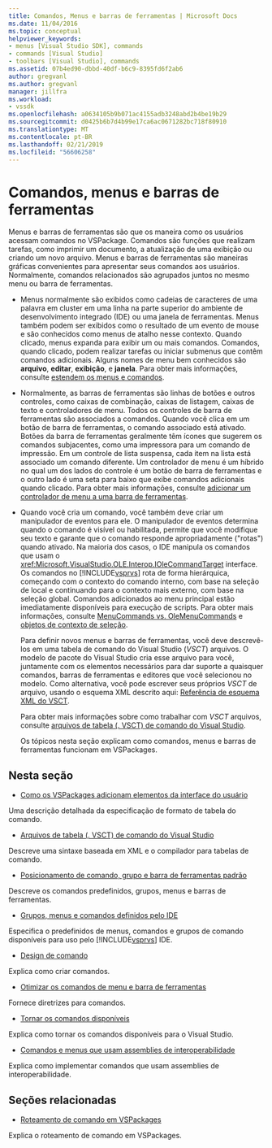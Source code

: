 ```yaml
---
title: Comandos, Menus e barras de ferramentas | Microsoft Docs
ms.date: 11/04/2016
ms.topic: conceptual
helpviewer_keywords:
- menus [Visual Studio SDK], commands
- commands [Visual Studio]
- toolbars [Visual Studio], commands
ms.assetid: 07b4ed90-dbbd-40df-b6c9-8395fd6f2ab6
author: gregvanl
ms.author: gregvanl
manager: jillfra
ms.workload:
- vssdk
ms.openlocfilehash: a0634105b9b071ac4155adb3248abd2b4be19b29
ms.sourcegitcommit: d0425b6b7d4b99e17ca6ac0671282bc718f80910
ms.translationtype: MT
ms.contentlocale: pt-BR
ms.lasthandoff: 02/21/2019
ms.locfileid: "56606258"
---
```

# <a name="commands-menus-and-toolbars"></a>Comandos, menus e barras de ferramentas
Menus e barras de ferramentas são que os maneira como os usuários acessam comandos no VSPackage. Comandos são funções que realizam tarefas, como imprimir um documento, a atualização de uma exibição ou criando um novo arquivo. Menus e barras de ferramentas são maneiras gráficas convenientes para apresentar seus comandos aos usuários. Normalmente, comandos relacionados são agrupados juntos no mesmo menu ou barra de ferramentas.

- Menus normalmente são exibidos como cadeias de caracteres de uma palavra em cluster em uma linha na parte superior do ambiente de desenvolvimento integrado (IDE) ou uma janela de ferramentas. Menus também podem ser exibidos como o resultado de um evento de mouse e são conhecidos como menus de atalho nesse contexto. Quando clicado, menus expanda para exibir um ou mais comandos. Comandos, quando clicado, podem realizar tarefas ou iniciar submenus que contêm comandos adicionais. Alguns nomes de menu bem conhecidos são **arquivo**, **editar**, **exibição**, e **janela**. Para obter mais informações, consulte [estendem os menus e comandos](../../extensibility/extending-menus-and-commands.md).

- Normalmente, as barras de ferramentas são linhas de botões e outros controles, como caixas de combinação, caixas de listagem, caixas de texto e controladores de menu. Todos os controles de barra de ferramentas são associados a comandos. Quando você clica em um botão de barra de ferramentas, o comando associado está ativado. Botões da barra de ferramentas geralmente têm ícones que sugerem os comandos subjacentes, como uma impressora para um comando de impressão. Em um controle de lista suspensa, cada item na lista está associado um comando diferente. Um controlador de menu é um híbrido no qual um dos lados do controle é um botão de barra de ferramentas e o outro lado é uma seta para baixo que exibe comandos adicionais quando clicado. Para obter mais informações, consulte [adicionar um controlador de menu a uma barra de ferramentas](../../extensibility/adding-a-menu-controller-to-a-toolbar.md).

- Quando você cria um comando, você também deve criar um manipulador de eventos para ele. O manipulador de eventos determina quando o comando é visível ou habilitada, permite que você modifique seu texto e garante que o comando responde apropriadamente ("rotas") quando ativado. Na maioria dos casos, o IDE manipula os comandos que usam o <xref:Microsoft.VisualStudio.OLE.Interop.IOleCommandTarget> interface. Os comandos no [!INCLUDE[vsprvs](../../code-quality/includes/vsprvs_md.md)] rota de forma hierárquica, começando com o contexto do comando interno, com base na seleção de local e continuando para o contexto mais externo, com base na seleção global. Comandos adicionados ao menu principal estão imediatamente disponíveis para execução de scripts. Para obter mais informações, consulte [MenuCommands vs. OleMenuCommands](../../extensibility/menucommands-vs-olemenucommands.md) e [objetos de contexto de seleção](../../extensibility/internals/selection-context-objects.md).

  Para definir novos menus e barras de ferramentas, você deve descrevê-los em uma tabela de comando do Visual Studio (*VSCT*) arquivos. O modelo de pacote do Visual Studio cria esse arquivo para você, juntamente com os elementos necessários para dar suporte a quaisquer comandos, barras de ferramentas e editores que você selecionou no modelo. Como alternativa, você pode escrever seus próprios *VSCT* de arquivo, usando o esquema XML descrito aqui: [Referência de esquema XML do VSCT](../../extensibility/vsct-xml-schema-reference.md).

  Para obter mais informações sobre como trabalhar com *VSCT* arquivos, consulte [arquivos de tabela (. VSCT) de comando do Visual Studio](../../extensibility/internals/visual-studio-command-table-dot-vsct-files.md).

  Os tópicos nesta seção explicam como comandos, menus e barras de ferramentas funcionam em VSPackages.

## <a name="in-this-section"></a>Nesta seção
- [Como os VSPackages adicionam elementos da interface do usuário](../../extensibility/internals/how-vspackages-add-user-interface-elements.md)

 Uma descrição detalhada da especificação de formato de tabela do comando.

- [Arquivos de tabela (. VSCT) de comando do Visual Studio](../../extensibility/internals/visual-studio-command-table-dot-vsct-files.md)

 Descreve uma sintaxe baseada em XML e o compilador para tabelas de comando.

- [Posicionamento de comando, grupo e barra de ferramentas padrão](../../extensibility/internals/default-command-group-and-toolbar-placement.md)

 Descreve os comandos predefinidos, grupos, menus e barras de ferramentas.

- [Grupos, menus e comandos definidos pelo IDE](../../extensibility/internals/ide-defined-commands-menus-and-groups.md)

 Especifica o predefinidos de menus, comandos e grupos de comando disponíveis para uso pelo [!INCLUDE[vsprvs](../../code-quality/includes/vsprvs_md.md)] IDE.

- [Design de comando](../../extensibility/internals/command-design.md)

 Explica como criar comandos.

- [Otimizar os comandos de menu e barra de ferramentas](../../extensibility/internals/optimizing-menu-and-toolbar-commands.md)

 Fornece diretrizes para comandos.

- [Tornar os comandos disponíveis](../../extensibility/internals/making-commands-available.md)

 Explica como tornar os comandos disponíveis para o Visual Studio.

- [Comandos e menus que usam assemblies de interoperabilidade](../../extensibility/internals/commands-and-menus-that-use-interop-assemblies.md)

 Explica como implementar comandos que usam assemblies de interoperabilidade.

## <a name="related-sections"></a>Seções relacionadas
- [Roteamento de comando em VSPackages](../../extensibility/internals/command-routing-in-vspackages.md)

 Explica o roteamento de comando em VSPackages.